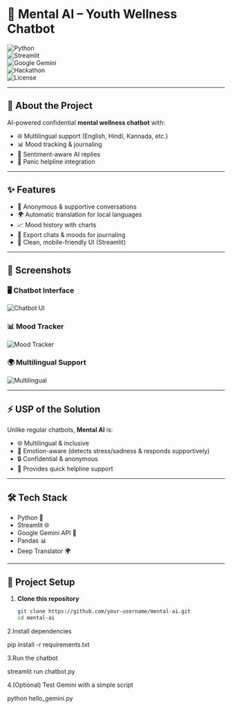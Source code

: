 # 💬 Mental AI – Youth Wellness Chatbot  

![Python](https://img.shields.io/badge/Python-3.9%2B-blue?logo=python)  
![Streamlit](https://img.shields.io/badge/Streamlit-Framework-FF4B4B?logo=streamlit)  
![Google Gemini](https://img.shields.io/badge/Google%20Gemini-API-green?logo=google)  
![Hackathon](https://img.shields.io/badge/Hackathon-Project-orange)  
![License](https://img.shields.io/badge/License-MIT-yellow)  

---

## 🚀 About the Project  
AI-powered confidential **mental wellness chatbot** with:  
- 🌐 Multilingual support (English, Hindi, Kannada, etc.)  
- 📊 Mood tracking & journaling  
- 🧠 Sentiment-aware AI replies  
- 🚨 Panic helpline integration  

---

## ✨ Features  
- 💬 Anonymous & supportive conversations  
- 🌍 Automatic translation for local languages  
- 📈 Mood history with charts  
- 📝 Export chats & moods for journaling  
- 📱 Clean, mobile-friendly UI (Streamlit)  

---

## 📸 Screenshots  

### 🖥️ Chatbot Interface  
![Chatbot UI](assets/screenshots/chatbot_ui.png)  

### 📊 Mood Tracker  
![Mood Tracker](assets/screenshots/mood_tracker.png)  

### 🌍 Multilingual Support  
![Multilingual](assets/screenshots/multilingual.png)  

---

## ⚡ USP of the Solution  
Unlike regular chatbots, **Mental AI** is:  
- 🌐 Multilingual & inclusive  
- 🧠 Emotion-aware (detects stress/sadness & responds supportively)  
- 🔒 Confidential & anonymous  
- 🚨 Provides quick helpline support  

---

## 🛠️ Tech Stack  
- Python 🐍  
- Streamlit 🌐  
- Google Gemini API 🤖  
- Pandas 📊  
- Deep Translator 🌍  

---

## 📂 Project Setup  

1. **Clone this repository**  
   ```bash
   git clone https://github.com/your-username/mental-ai.git
   cd mental-ai

2.Install dependencies

pip install -r requirements.txt

3.Run the chatbot

streamlit run chatbot.py

4.(Optional) Test Gemini with a simple script

python hello_gemini.py
